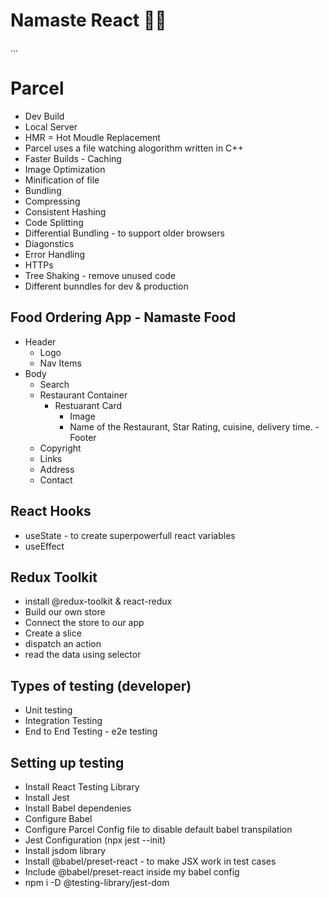 # Namaste React 🚀🚀

...
# Parcel
- Dev Build
- Local Server
- HMR = Hot Moudle Replacement
- Parcel uses a file watching alogorithm written in C++
- Faster Builds - Caching
- Image  Optimization
- Minification of file
- Bundling
- Compressing
- Consistent Hashing
- Code Splitting
- Differential Bundling - to support older browsers
- Diagonstics
- Error Handling
- HTTPs
- Tree Shaking - remove unused code
- Different bunndles for dev & production

## Food Ordering App - Namaste Food
- Header
    - Logo
    - Nav Items
- Body
    - Search
    - Restaurant Container
        - Restuarant Card
            - Image
            - Name of the Restaurant, Star Rating, cuisine, delivery time.
-Footer
    - Copyright
    - Links
    - Address
    - Contact

## React Hooks
- useState - to create superpowerfull react variables
- useEffect 

## Redux Toolkit
- install @redux-toolkit & react-redux
- Build our own store
- Connect the store to our app
- Create a slice
- dispatch an action
- read the data using selector

## Types of testing (developer)
 - Unit testing
 - Integration Testing
 - End to End Testing - e2e testing 

 ## Setting up testing
 - Install React Testing Library
 - Install Jest
 - Install Babel dependenies
 - Configure Babel
 - Configure Parcel Config file to disable default babel transpilation
 - Jest Configuration (npx jest --init)
 - Install jsdom library
 - Install @babel/preset-react - to make JSX work in test cases
 - Include @babel/preset-react inside my babel config
 - npm i -D @testing-library/jest-dom
 